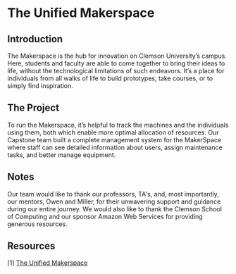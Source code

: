 # The Unified Makerspace

## Introduction

The Makerspace is the hub for innovation on Clemson University’s campus. Here, students and faculty are able to come together to bring their ideas to life, without the technological limitations of such endeavors. It’s a place for individuals from all walks of life  to build prototypes, take courses, or to simply find inspiration.


## The Project

To run the Makerspace, it’s helpful to track the machines and the individuals using them, both which enable more optimal allocation of resources. Our Capstone team built a complete management system for the MakerSpace where staff can see detailed information about users, assign maintenance tasks, and better manage equipment.


## Notes

Our team would like to thank our professors, TA's, and, most importantly, our mentors, Owen and Miller, for their unwavering support and guidance during our entire journey. We would also like to thank the Clemson School of Computing and our sponsor Amazon Web Services for providing generous resources.

## Resources

[1] [The Unified Makerspace](http://admin.cumaker.space/)
